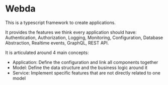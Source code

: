 # Webda

This is a typescript framework to create applications.

It provides the features we think every application should have: Authentication, Authorization, Logging, Monitoring, Configuration, Database Abstraction, Realtime events, GraphQL, REST API.

It is articulated around 4 main concepts:

 - Application: Define the configuration and link all components together
 - Model: Define the data structure and the business logic around it
 - Service: Implement specific features that are not directly related to one model

 
